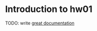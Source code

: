 # Introduction to hw01

TODO: write [great documentation](http://jacobian.org/writing/what-to-write/)

